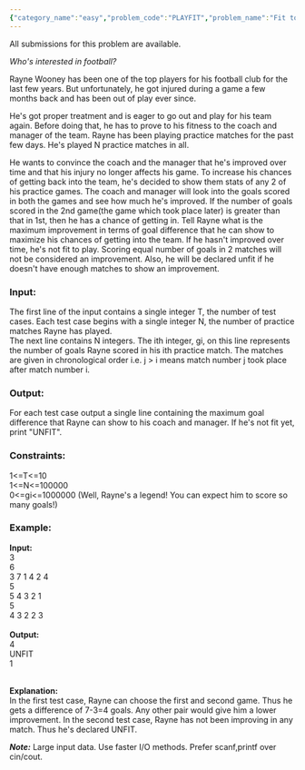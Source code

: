 ```yaml
---
{"category_name":"easy","problem_code":"PLAYFIT","problem_name":"Fit to Play","languages_supported":{"0":"ADA","1":"ASM","2":"BASH","3":"BF","4":"C","5":"C99 strict","6":"CAML","7":"CLOJ","8":"CLPS","9":"CPP 4.3.2","10":"CPP 4.9.2","11":"CPP14","12":"CS2","13":"D","14":"ERL","15":"FORT","16":"FS","17":"GO","18":"HASK","19":"ICK","20":"ICON","21":"JAVA","22":"JS","23":"LISP clisp","24":"LISP sbcl","25":"LUA","26":"NEM","27":"NICE","28":"NODEJS","29":"PAS fpc","30":"PAS gpc","31":"PERL","32":"PERL6","33":"PHP","34":"PIKE","35":"PRLG","36":"PYTH","37":"PYTH 3.4","38":"RUBY","39":"SCALA","40":"SCM guile","41":"SCM qobi","42":"ST","43":"TCL","44":"TEXT","45":"WSPC"},"max_timelimit":2,"source_sizelimit":50000,"problem_author":"vamsi_kavala","problem_tester":"laycurse","date_added":"20-01-2012","tags":{"0":"april12","1":"easy","2":"vamsi_kavala"},"editorial_url":"http://discuss.codechef.com/problems/PLAYFIT","time":{"view_start_date":1334137605,"submit_start_date":1334137605,"visible_start_date":1334136600,"end_date":1735669800},"layout":"problem"}
---
```

<span class="solution-visible-txt">All submissions for this problem are available.</span><p><i>Who's interested in football?</i></p>
<p>Rayne Wooney has been one of the top players for his football club for the last few years. But unfortunately, he got injured during a game a few months back and has been out of play ever since.</p>
<p>He's got proper treatment and is eager to go out and play for his team again. Before doing that, he has to prove to his fitness to the coach and manager of the team. Rayne has been playing practice matches for the past few days. He's played N practice matches in all.</p>
<p>He wants to convince the coach and the manager that he's improved over time and that his injury no longer affects his game. To increase his chances of getting back into the team, he's decided to show them stats of any 2 of his practice games. The coach and manager will look into the goals scored in both the games and see how much he's improved. If the number of goals scored in the 2nd game(the game which took place later) is greater than that in 1st, then he has a chance of getting in. Tell Rayne what is the maximum improvement in terms of goal difference that he can show to maximize his chances of getting into the team. If he hasn't improved over time, he's not fit to play. Scoring equal number of goals in 2 matches will not be considered an improvement. Also, he will be declared unfit if he doesn't have enough matches to show an improvement.</p>
<p><h3>Input:</h3>
The first line of the input contains a single integer T, the number of test cases.
Each test case begins with a single integer N, the number of practice matches Rayne has played.<br />
The next line contains N integers. The ith integer, gi, on this line represents the number of goals Rayne scored in his ith practice match. The matches are given in chronological order i.e. j &gt; i means match number j took place after match number i.</p>

<p><h3>Output:</h3>
For each test case output a single line containing the maximum goal difference that Rayne can show to his coach and manager. If he's not fit yet, print "UNFIT".</p>

<p><h3>Constraints:</h3>
1&lt;=T&lt;=10<br />
1&lt;=N&lt;=100000<br />
0&lt;=gi&lt;=1000000 (Well, Rayne's a legend! You can expect him to score so many goals!)</p>

<h3>Example:</h3>

<b>Input:</b><br />
3<br />
6<br />
3 7 1 4 2 4<br />
5<br />
5 4 3 2 1<br />
5<br />
4 3 2 2 3<br />
<br />
<b>Output:</b><br />
4<br />
UNFIT<br />
1<br />
<br />
<p><b>Explanation:</b><br />
In the first test case, Rayne can choose the first and second game. Thus he gets a difference of 7-3=4 goals. Any other pair would give him a lower improvement.
In the second test case, Rayne has not been improving in any match. Thus he's declared UNFIT.</p>
<p><b><i>Note:</i></b> Large input data. Use faster I/O methods. Prefer scanf,printf over cin/cout.</p>